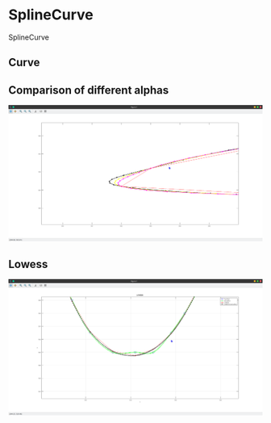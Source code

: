 # SplineCurve
SplineCurve

## Curve

## Comparison of different alphas

![diff](img/diff.png)

## Lowess

![diff](img/lowess.png)